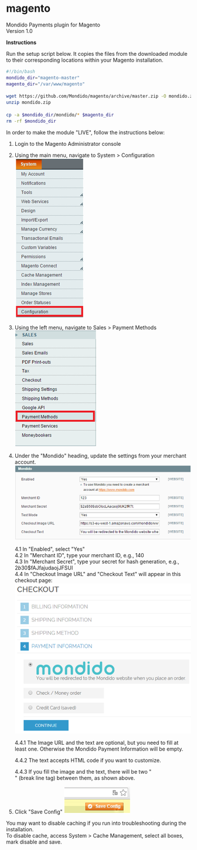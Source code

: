 magento
=======

Mondido Payments plugin for Magento  
Version 1.0  

**Instructions**

Run the setup script below. It copies the files from the downloaded module to their corresponding locations within your Magento installation.

```sh
#!/bin/bash
mondido_dir="magento-master"
magento_dir="/var/www/magento"

wget https://github.com/Mondido/magento/archive/master.zip -O mondido.zip
unzip mondido.zip

cp -a $mondido_dir/mondido/* $magento_dir
rm -rf $mondido_dir
```

In order to make the module "LIVE", follow the instructions below:  

1. Login to the Magento Administrator console  
2. Using the main menu, navigate to System > Configuration  
    ![System Configuration](/installation_screenshots/system_configuration.png?raw=true)  
3. Using the left menu, navigate to Sales > Payment Methods  
    ![Payment Methods](/installation_screenshots/configuration_sales_payment_methods.png?raw=true)  
4. Under the "Mondido" heading, update the settings from your merchant account.  
    ![Mondido Settings](/installation_screenshots/mondido_settings.png?raw=true)  

    4.1 In "Enabled", select "Yes"   
    4.2 In "Merchant ID", type your merchant ID, e.g., 140  
    4.3 In "Merchant Secret", type your secret for hash generation, e.g., $2b$30$fAJfajudaojJFSUI  
    4.4 In "Checkout Image URL" and "Checkout Text" will appear in this checkout page:
        ![Checkout](/installation_screenshots/checkout.png?raw=true)  

      4.4.1 The Image URL and the text are optional, but you need to fill at least one. Otherwise the Mondido Payment Information will be empty.  

      4.4.2 The text accepts HTML code if you want to customize.  

      4.4.3 If you fill the image and the text, there will be two "<br/>" (break line tag)  between them, as shown above.  

5. Click "Save Config"
    ![Save Settings](/installation_screenshots/save_config.png?raw=true)

You may want to disable caching if you run into troubleshooting during the installation.  
To disable cache, access System > Cache Management, select all boxes, mark disable and save.